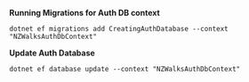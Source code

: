 **Running Migrations for Auth DB context**
```
dotnet ef migrations add CreatingAuthDatabase --context "NZWalksAuthDbContext"
```

**Update Auth Database**
```
dotnet ef database update --context "NZWalksAuthDbContext"
```